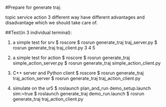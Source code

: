 #Prepare for generate traj:

topic service action 3 different way have different advantages and disadvantage which we should take care of.

##Test(in 3 individual terminal):

1. a simple test for srv
$ roscore
$ rosrun generate_traj traj_server.py
$ rosrun generate_traj traj_client.py 3 4 5

2. a simple test for action
$ roscore
$ rosrun generate_traj simple_action_server.py
$ rosrun generate_traj simple_action_client.py

3. C++ server and Python client
$ roscore
$ rosrun generate_traj traj_action_server
$ rosrun generate_traj traj_action_client.py

4. simulate on the ur5
$ roslaunch plan_and_run demo_setup.launch sim:=true
$ roslaunch generate_traj demo_run.launch
$ rosrun generate_traj traj_action_client.py
